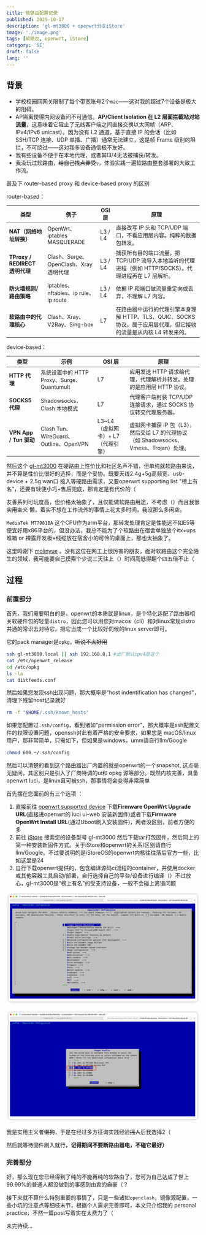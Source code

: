 ```yaml
---
title: 软路由配置记录
published: 2025-10-17
description: 'gl-mt3000 + openwrt分支iStore'
image: './image.png'
tags: [软路由, openwrt, iStore]
category: 'SE'
draft: false 
lang: ''
---
```


## 背景

- 学校校园网网关限制了每个带宽账号2个`mac`——这对我的超过7个设备是极大的阻碍。
- AP隔离使得内网设备间不可通信。**AP/Client Isolation 在 L2 层面拦截站对站流量**，这意味着它阻止了无线客户端之间直接交换以太网帧（ARP、IPv4/IPv6 unicast）。因为没有 L2 通道，基于直接 IP 的会话（比如 SSH/TCP 连接、UDP 单播、广播）通常无法建立，这是帧 Frame 级别的阻拦，不可绕过——这对我多设备通信极不友好。
- 我有些设备不便于在本地代理，或者其l3/4无法被捕获/转发。
- 我没玩过软路由，~~给自己找点罪受，~~，体验实践一遍软路由整套部署的大致工作流。

普及下 router-based proxy 和 device-based proxy 的区别

router-based：

| 类型                           | 例子                                   | OSI 层  | 原理                                                         |
| ------------------------------ | -------------------------------------- | ------- | ------------------------------------------------------------ |
| **NAT（网络地址转换）**        | OpenWrt、iptables MASQUERADE           | L3 / L4 | 直接改写 IP 头和 TCP/UDP 端口，不看应用层内容。纯粹的数据包转发。 |
| **TProxy / REDIRECT 透明代理** | Clash、Surge、OpenClash、Xray 透明代理 | L3 / L4 | 捕获所有目的端口流量，把 TCP/UDP 流导入本地监听的代理进程（例如 HTTP/SOCKS）。代理进程再在 L7 层解析。 |
| **防火墙规则/路由策略**        | iptables、nftables、ip rule、ip route  | L3 / L4 | 依据 IP 和端口做流量重定向或丢弃，不理解 L7 内容。           |
| **软路由中的代理核心**         | Clash、Xray、V2Ray、Sing-box           | L7      | 在路由器中运行的代理引擎本身理解 HTTP、TLS、QUIC、SOCKS 协议。属于应用层代理，但它接收的流量是从内核 L4 转发来的。 |

device-based：

| 类型                   | 示例                                       | OSI 层                            | 原理                                                         |
| ---------------------- | ------------------------------------------ | --------------------------------- | ------------------------------------------------------------ |
| **HTTP 代理**          | 系统设置中的 HTTP Proxy、Surge、Quantumult | L7                                | 应用发送 HTTP 请求给代理，代理解析并转发。处理的是应用层 HTTP 协议。 |
| **SOCKS5 代理**        | Shadowsocks、Clash 本地模式                | L7                                | 代理客户端封装 TCP/UDP 连接请求，通过 SOCKS 协议转交代理服务器。 |
| **VPN App / Tun 驱动** | Clash Tun、WireGuard、Outline、OpenVPN     | L3~L4（虚拟网卡）+ L7（代理引擎） | 虚拟网卡捕获 IP 包（L3），然后交给 L7 的代理协议（如 Shadowsocks、Vmess、Trojan）处理。 |

然后这个 [gl-mt3000](https://openwrt.org/toh/gl.inet/gl-mt3000) 在硬路由上性价比和社区名声不错，但单纯就软路由来说，并不算是性价比很好的选择，而是个妥协。既要天线2.4g+5g高频宽、usb-device + 2.5g wan口 接入等硬路由需求，又要openwrt supporting list "榜上有名"，还要有轻便小巧+售后兜底，那肯定是有代价的（

友善系列可玩度高，但价格太抽象了，且仅能做软路由用途，不考虑（）而且我很 ~~实用主义~~ 懒，着实不想在工作流外的事情上花太多时间，我没那么多闲空。

`MediaTek MT7981BA` 这个CPU作为arm平台，那转发处理肯定是性能远不如E5等便宜好用x86平台的，但没办法，我总不能为了个软路由在宿舍单独放个itx+ups堆箱 or 裸露开发板+线缆放在宿舍小的可怜的桌面上，那也太抽象了。

这里鸣谢下 [molinyue](https://moliyue.xyz/) 。没有这位在网工上很厉害的朋友，面对软路由这个完全陌生的领域，我可能要自己摸索个少说三天往上（）时间高低得翻个四五倍不止（

## 过程

### 前置部分

首先，我们需要明白的是，openwrt的本质就是linux，是个特化适配了路由器相关软硬件包的轻量`distro`，因此您可以用您对macos（cli）和对linux常规distro共通的常识去对待它。把它当成一个比较好伺候的linux server即可。

它的pack manager是`opkg`，~~听说不太好用~~

```sh
ssh gl-mt3000.local || ssh 192.168.8.1 #出厂默认ipv4是这个  
cat /etc/openwrt_release
cd /etc/opkg
ls -la
cat distfeeds.conf
```

然后如果您发现ssh出现问题，那大概率是"host indentification has changed"，清理下残留host记录就好

```sh
rm -f "$HOME/.ssh/known_hosts"
```

如果您配置过`.ssh/config`，看到诸如"permission error"，那大概率是ssh配置文件的权限设置问题，openssh对此有着严格的安全要求，如果您是 macOS/linux 用户，那非常简单，只需如下，但如果是windows，umm请自行llm/Google

```sh
chmod 600 ~/.ssh/config
```

然后可以清楚的看到这个路由器出厂内置的就是openwrt的一个snapshot, 这点毫无疑问，其区别只是引入了厂商特调的ui和 opkg 源等部分。既然内核完善，具备openwrt luci，是linux且可被ssh，那事情将会变得非常简单

首先摆在您面前的有三个选项 ：

1. 直接前往 [openwrt supported device](https://openwrt.org/toh/gl.inet/gl-mt3000) 下载**Firmware OpenWrt Upgrade URL**(直接进openwrt的 luci ui-web 安装新固件)或者下载**Firmware OpenWrt Install URL**(通过Uboot刷入安装固件)，两者没区别，前者方便的多
2. 前往 [iStore](https://site.istoreos.com/firmware/download?devicename=mt3000) 搜索您的设备型号 gl-mt3000 然后下载tar打包固件，然后同上的第一种安装新固件方式。关于iStore和openwrt的关系/区别请自行llm/Google。不过要说明的是iStoreOS的openwrt内核往往落后官方一些，比如这里是24
3. 自行下载openwrt提供的，包含编译源码ci流程的container，并使用docker或其他容器工具启动/部署，自行选择自己的平台/设备进行编译（）不过放心，gl-mt3000是“榜上有名”的受支持设备，一般不会碰上离谱问题

![container1](./openwrt-compile-container1.png)

![container2](./openwrt-compile-container2.png)

我是实用主义者~~懒狗~~，于是在经过多方征询实践经验~~摇人~~后我选择2（

然后就等待固件刷入就行，**记得期间不要断路由器电，不碰它最好）**

### 完善部分

好，那么现在您已经得到了纯的不能再纯的软路由了，您可为自己达成了世上99.99%的普通人都没做到的事感到由衷的自豪（？

接下来就不算什么特别重要的事情了，只是一些诸如`openclash`，镜像源配置，一些小坑的注意点等细枝末节，根据个人需求完善即可，本文只介绍我的 personal practice，不然一篇post写着实在太费力了（

未完待续...


